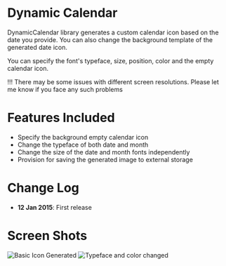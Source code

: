 Dynamic Calendar
================

DynamicCalendar library generates a custom calendar icon based on the date you provide. You can also change the background template of the generated date icon.

You can specify the font's typeface, size, position, color and the empty calendar icon.

!!! There may be some issues with different screen resolutions. Please let me know if you face any such problems

Features Included
=================
- Specify the background empty calendar icon
- Change the typeface of both date and month 
- Change the size of the date and month fonts independently
- Provision for saving the generated image to external storage

Change Log
==========
- **12 Jan 2015**: First release

Screen Shots
============
![Basic Icon Generated](/https://raw.githubusercontent.com/SilleBille/DynamicCalendar/master/sample-images/BasicActivity.png)
![Typeface and color changed](/https://raw.githubusercontent.com/SilleBille/DynamicCalendar/master/sample-images/TypeFaceActivity.png)
